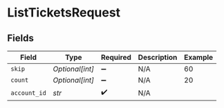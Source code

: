 # ListTicketsRequest


## Fields

| Field              | Type               | Required           | Description        | Example            |
| ------------------ | ------------------ | ------------------ | ------------------ | ------------------ |
| `skip`             | *Optional[int]*    | :heavy_minus_sign: | N/A                | 60                 |
| `count`            | *Optional[int]*    | :heavy_minus_sign: | N/A                | 20                 |
| `account_id`       | *str*              | :heavy_check_mark: | N/A                |                    |